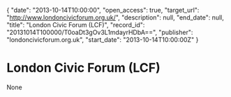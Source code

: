 {
  "date": "2013-10-14T10:00:00", 
  "open_access": true, 
  "target_url": "http://www.londoncivicforum.org.uk/", 
  "description": null, 
  "end_date": null, 
  "title": "London Civic Forum (LCF)", 
  "record_id": "20131014T100000/T0oaDt3gOv3L1mdayrHDbA==", 
  "publisher": "londoncivicforum.org.uk", 
  "start_date": "2013-10-14T10:00:00Z"
}

# London Civic Forum (LCF)

None
